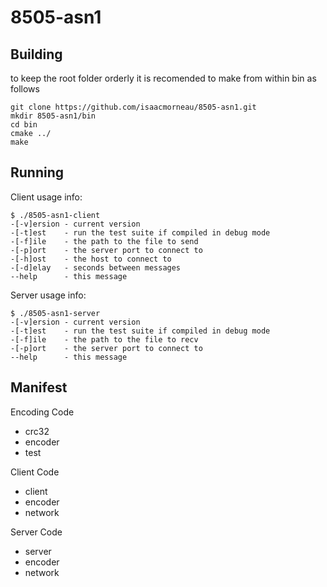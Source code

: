 # 8505-asn1

## Building

to keep the root folder orderly it is recomended to make from within bin as follows

```
git clone https://github.com/isaacmorneau/8505-asn1.git
mkdir 8505-asn1/bin
cd bin
cmake ../
make
```

## Running

Client usage info:

```
$ ./8505-asn1-client
-[-v]ersion - current version
-[-t]est    - run the test suite if compiled in debug mode
-[-f]ile    - the path to the file to send
-[-p]ort    - the server port to connect to
-[-h]ost    - the host to connect to
-[-d]elay   - seconds between messages
--help      - this message
```

Server usage info:

```
$ ./8505-asn1-server
-[-v]ersion - current version
-[-t]est    - run the test suite if compiled in debug mode
-[-f]ile    - the path to the file to recv
-[-p]ort    - the server port to connect to
--help      - this message

```

## Manifest

Encoding Code

- crc32
- encoder
- test

Client Code

- client
- encoder
- network

Server Code

- server
- encoder
- network

